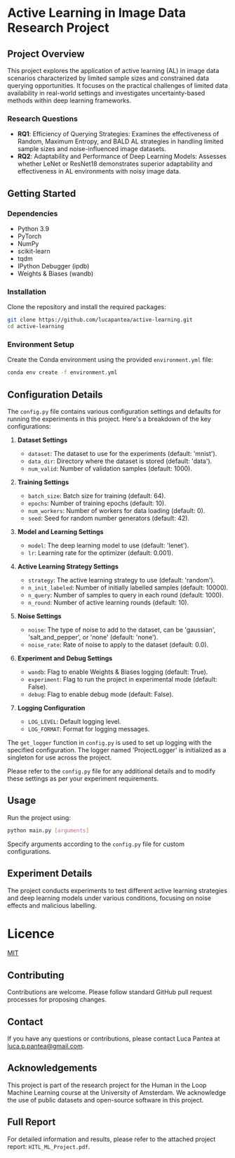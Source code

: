 # Active Learning in Image Data Research Project

## Project Overview
This project explores the application of active learning (AL) in image data scenarios characterized by limited sample sizes and constrained data querying opportunities. It focuses on the practical challenges of limited data availability in real-world settings and investigates uncertainty-based methods within deep learning frameworks.

### Research Questions
- **RQ1**: Efficiency of Querying Strategies: Examines the effectiveness of Random, Maximum Entropy, and BALD AL strategies in handling limited sample sizes and noise-influenced image datasets.
- **RQ2**: Adaptability and Performance of Deep Learning Models: Assesses whether LeNet or ResNet18 demonstrates superior adaptability and effectiveness in AL environments with noisy image data.

## Getting Started

### Dependencies
- Python 3.9
- PyTorch
- NumPy
- scikit-learn
- tqdm
- IPython Debugger (ipdb)
- Weights & Biases (wandb)

### Installation
Clone the repository and install the required packages:
```bash
git clone https://github.com/lucapantea/active-learning.git 
cd active-learning
```

### Environment Setup
Create the Conda environment using the provided `environment.yml` file:
```bash
conda env create -f environment.yml
```

## Configuration Details
The `config.py` file contains various configuration settings and defaults for running the experiments in this project. Here's a breakdown of the key configurations:

1. **Dataset Settings**
   - `dataset`: The dataset to use for the experiments (default: 'mnist').
   - `data_dir`: Directory where the dataset is stored (default: 'data').
   - `num_valid`: Number of validation samples (default: 1000).

2. **Training Settings**
   - `batch_size`: Batch size for training (default: 64).
   - `epochs`: Number of training epochs (default: 10).
   - `num_workers`: Number of workers for data loading (default: 0).
   - `seed`: Seed for random number generators (default: 42).

3. **Model and Learning Settings**
   - `model`: The deep learning model to use (default: 'lenet').
   - `lr`: Learning rate for the optimizer (default: 0.001).

4. **Active Learning Strategy Settings**
   - `strategy`: The active learning strategy to use (default: 'random').
   - `n_init_labeled`: Number of initially labelled samples (default: 10000).
   - `n_query`: Number of samples to query in each round (default: 1000).
   - `n_round`: Number of active learning rounds (default: 10).

5. **Noise Settings**
   - `noise`: The type of noise to add to the dataset, can be 'gaussian', 'salt_and_pepper', or 'none' (default: 'none').
   - `noise_rate`: Rate of noise to apply to the dataset (default: 0.0).

6. **Experiment and Debug Settings**
   - `wandb`: Flag to enable Weights & Biases logging (default: True).
   - `experiment`: Flag to run the project in experimental mode (default: False).
   - `debug`: Flag to enable debug mode (default: False).

7. **Logging Configuration**
   - `LOG_LEVEL`: Default logging level.
   - `LOG_FORMAT`: Format for logging messages.

The `get_logger` function in `config.py` is used to set up logging with the specified configuration. The logger named 'ProjectLogger' is initialized as a singleton for use across the project.

Please refer to the `config.py` file for any additional details and to modify these settings as per your experiment requirements.

## Usage
Run the project using:
```bash
python main.py [arguments]
```
Specify arguments according to the `config.py` file for custom configurations.

## Experiment Details
The project conducts experiments to test different active learning strategies and deep learning models under various conditions, focusing on noise effects and malicious labelling.

# Licence
[MIT](LICENCE)

## Contributing
Contributions are welcome. Please follow standard GitHub pull request processes for proposing changes.

## Contact
If you have any questions or contributions, please contact Luca Pantea at luca.p.pantea@gmail.com.

## Acknowledgements
This project is part of the research project for the Human in the Loop Machine Learning course at the University of Amsterdam. We acknowledge the use of public datasets and open-source software in this project.

## Full Report
For detailed information and results, please refer to the attached project report: `HITL_ML_Project.pdf`.
